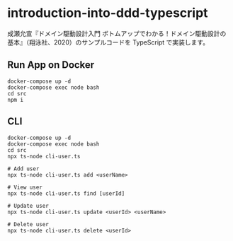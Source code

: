 # introduction-into-ddd-typescript

成瀬允宣『ドメイン駆動設計入門 ボトムアップでわかる！ドメイン駆動設計の基本』（翔泳社、2020）のサンプルコードを TypeScript で実装します。

## Run App on Docker

```
docker-compose up -d
docker-compose exec node bash
cd src
npm i
```

## CLI

```
docker-compose up -d
docker-compose exec node bash
cd src
npx ts-node cli-user.ts

# Add user
npx ts-node cli-user.ts add <userName>

# View user
npx ts-node cli-user.ts find [userId]

# Update user
npx ts-node cli-user.ts update <userId> <userName>

# Delete user
npx ts-node cli-user.ts delete <userId>
```

